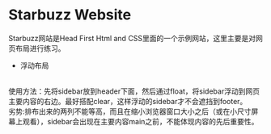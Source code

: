 # Starbuzz Website

Starbuzz网站是Head First Html and CSS里面的一个示例网站，这里主要是对网页布局进行练习。

* 浮动布局
<br/>
使用方法：先将sidebar放到header下面，然后通过float，将sidebar浮动到网页主要内容的右边。最好搭配clear，这样浮动的sidebar才不会遮挡到footer。
<br/>劣势:排布出来的两列不能等高，而且在缩小浏览器窗口大小之后（或在小尺寸屏幕上观看），sidebar会出现在主要内容main之前，不能体现内容的先后重要性。
